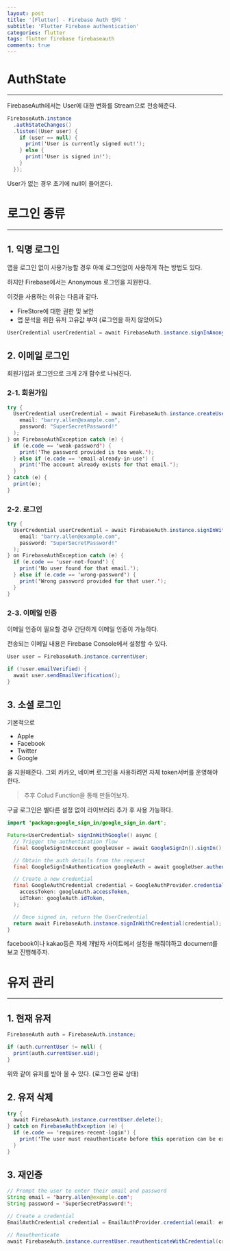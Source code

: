 ```yaml
---
layout: post
title: '[Flutter] - Firebase Auth 정리 '
subtitle: 'Flutter Firebase authentication'
categories: flutter
tags: flutter firebase firebaseauth
comments: true
---
```


# AuthState

---

FirebaseAuth에서는 User에 대한 변화를 Stream으로 전송해준다.

```java
FirebaseAuth.instance
  .authStateChanges()
  .listen((User user) {
    if (user == null) {
      print('User is currently signed out!');
    } else {
      print('User is signed in!');
    }
  });
```

User가 없는 경우 초기에 null이 들어온다.

# 로그인 종류

---

## 1. 익명 로그인

앱을 로그인 없이 사용가능할 경우 아예 로그인없이 사용하게 하는 방법도 있다.

하지만 Firebase에서는 Anonymous 로그인을 지원한다.

이것을 사용하는 이유는 다음과 같다.

- FireStore에 대한 권한 및 보안
- 앱 분석을 위한 유저 고유값 부여 (로그인을 하지 않았어도)

```java
UserCredential userCredential = await FirebaseAuth.instance.signInAnonymously();
```

## 2. 이메일 로그인

회원가입과 로그인으로 크게 2개 함수로 나눠진다.

### 2-1. 회원가입

```java
try {
  UserCredential userCredential = await FirebaseAuth.instance.createUserWithEmailAndPassword(
    email: "barry.allen@example.com",
    password: "SuperSecretPassword!"
  );
} on FirebaseAuthException catch (e) {
  if (e.code == 'weak-password') {
    print('The password provided is too weak.');
  } else if (e.code == 'email-already-in-use') {
    print('The account already exists for that email.');
  }
} catch (e) {
  print(e);
}
```

### 2-2. 로그인

```java
try {
  UserCredential userCredential = await FirebaseAuth.instance.signInWithEmailAndPassword(
    email: "barry.allen@example.com",
    password: "SuperSecretPassword!"
  );
} on FirebaseAuthException catch (e) {
  if (e.code == 'user-not-found') {
    print('No user found for that email.');
  } else if (e.code == 'wrong-password') {
    print('Wrong password provided for that user.');
  }
}
```

### 2-3. 이메일 인증

이메일 인증이 필요할 경우 간단하게 이메일 인증이 가능하다.

전송되는 이메일 내용은 Firebase Console에서 설정할 수 있다.

```java
User user = FirebaseAuth.instance.currentUser;

if (!user.emailVerified) {
  await user.sendEmailVerification();
}
```

## 3. 소셜 로그인

기본적으로

- Apple
- Facebook
- Twitter
- Google

을 지원해준다. 그외 카카오, 네이버 로그인을 사용하려면 자체 token서버를 운영해야 한다.

> 추후 Colud Function을 통해 만들어보자.

구글 로그인은 별다른 설정 없이 라이브러리 추가 후 사용 가능하다.

```java
import 'package:google_sign_in/google_sign_in.dart';

Future<UserCredential> signInWithGoogle() async {
  // Trigger the authentication flow
  final GoogleSignInAccount googleUser = await GoogleSignIn().signIn();

  // Obtain the auth details from the request
  final GoogleSignInAuthentication googleAuth = await googleUser.authentication;

  // Create a new credential
  final GoogleAuthCredential credential = GoogleAuthProvider.credential(
    accessToken: googleAuth.accessToken,
    idToken: googleAuth.idToken,
  );

  // Once signed in, return the UserCredential
  return await FirebaseAuth.instance.signInWithCredential(credential);
}
```

facebook이나 kakao등은 자체 개발자 사이트에서 설정을 해줘야하고 document를 보고 진행해주자.

# 유저 관리

---

## 1. 현재 유저

```java
FirebaseAuth auth = FirebaseAuth.instance;

if (auth.currentUser != null) {
  print(auth.currentUser.uid);
}
```

위와 같이 유저를 받아 올 수 있다. (로그인 완료 상태)

## 2. 유저 삭제

```java
try {
  await FirebaseAuth.instance.currentUser.delete();
} catch on FirebaseAuthException (e) {
  if (e.code == 'requires-recent-login') {
    print('The user must reauthenticate before this operation can be executed.');
  }
}
```

## 3. 재인증

```java
// Prompt the user to enter their email and password
String email = 'barry.allen@example.com';
String password = 'SuperSecretPassword!';

// Create a credential
EmailAuthCredential credential = EmailAuthProvider.credential(email: email, password: password);

// Reauthenticate
await FirebaseAuth.instance.currentUser.reauthenticateWithCredential(credential);
```
